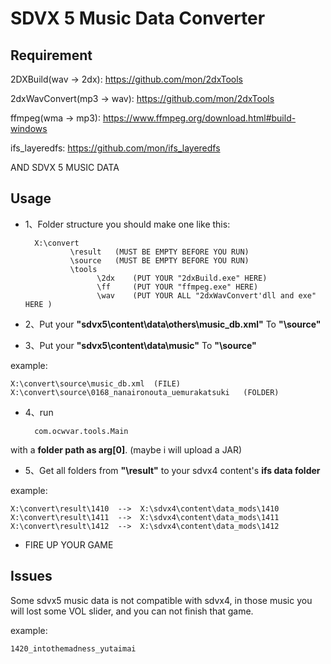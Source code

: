# SDVX 5 Music Data Converter
## Requirement
2DXBuild(wav -> 2dx):   https://github.com/mon/2dxTools

2dxWavConvert(mp3 -> wav):  https://github.com/mon/2dxTools

ffmpeg(wma -> mp3): https://www.ffmpeg.org/download.html#build-windows

ifs_layeredfs: https://github.com/mon/ifs_layeredfs

AND SDVX 5 MUSIC DATA

## Usage
- 1、Folder structure you should make one like this:


        X:\convert
                \result   (MUST BE EMPTY BEFORE YOU RUN)
                \source   (MUST BE EMPTY BEFORE YOU RUN)
                \tools
                      \2dx    (PUT YOUR "2dxBuild.exe" HERE)
                      \ff     (PUT YOUR "ffmpeg.exe" HERE)
                      \wav    (PUT YOUR ALL "2dxWavConvert'dll and exe" HERE )


- 2、Put your **"sdvx5\content\data\others\music_db.xml"** To **"\source"**

- 3、Put your **"sdvx5\content\data\music"** To **"\source"**

example:


    X:\convert\source\music_db.xml  (FILE)
    X:\convert\source\0168_nanaironouta_uemurakatsuki   (FOLDER)
    

- 4、run

        com.ocwvar.tools.Main                    

with a **folder path as arg[0]**. (maybe i will upload a JAR)

- 5、Get all folders from **"\result"** to your sdvx4 content's **ifs data folder**

example:


    X:\convert\result\1410  -->  X:\sdvx4\content\data_mods\1410
    X:\convert\result\1411  -->  X:\sdvx4\content\data_mods\1411
    X:\convert\result\1412  -->  X:\sdvx4\content\data_mods\1412
    
    
- FIRE UP YOUR GAME

## Issues
Some sdvx5 music data is not compatible with sdvx4, in those music you will lost some VOL slider,
 and you can not finish that game.
 
 example:
 
 
    1420_intothemadness_yutaimai
